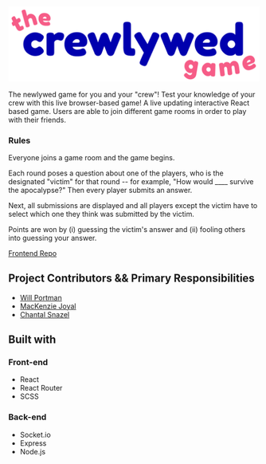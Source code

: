 ![icon](public/logo-text.png) 

The newlywed game for you and your "crew"! Test your knowledge of your crew with this live browser-based game!  A live updating interactive React based game. Users are able to join different game rooms in order to play with their friends.

### Rules 

Everyone joins a game room and the game begins.

Each round poses a question about one of the players, who is the designated "victim" for that round -- for example, "How would ____ survive the apocalypse?" Then every player submits an answer.

Next, all submissions are displayed and all players except the victim have to select which one they think was submitted by the victim.

Points are won by (i) guessing the victim's answer and (ii) fooling others into guessing your answer.

[Frontend Repo](https://github.com/mjoyal/crewlywed-frontend)

## Project Contributors && Primary Responsibilities

- [Will Portman](https://github.com/wdportman)
- [MacKenzie Joyal](https://github.com/mjoyal)
- [Chantal Snazel](https://github.com/CLSnazel)

## Built with 

### Front-end 
- React
- React Router
- SCSS

### Back-end 

- Socket.io
- Express
- Node.js
